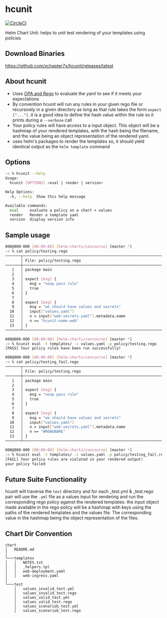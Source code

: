 # hcunit
[![CircleCI](https://circleci.com/gh/xchapter7x/hcunit.svg?style=svg)](https://circleci.com/gh/xchapter7x/hcunit)


Helm Chart Unit: helps to unit test rendering of your templates using policies

## Download Binaries
https://github.com/xchapter7x/hcunit/releases/latest

## About hcunit
- Uses [OPA and Rego](https://www.openpolicyagent.org/) to evaluate the yaml to see if it meets your expectations
- By convention hcunit will run any rules in your given rego file or recursively in a given directory as long as that rule takes the form `expect ["..."]`. it is a good idea to define the hash value within the rule so it prints during a `--verbose` call 
- Your policy rules will have access to a input object. This object will be a hashmap of your rendered templates, with the hash being the filename, and the value being an object representation of the rendered yaml. 
- uses helm's packages to render the templates so, it should yield identical output as the `helm template` command


## Options
```bash
-> % hcunit --help
Usage:
  hcunit [OPTIONS] <eval | render | version>

Help Options:
  -h, --help  Show this help message

Available commands:
  eval     evaluate a policy on a chart + values
  render   Render a template yaml
  version  display version info
```



## Sample usage
```bash
000@000-000 [00:00:00] [helm-charts/concourse] [master *]
-> % cat policy/testing.rego
───────┬───────────────────────────────────────────────────────────────
       │ File: policy/testing.rego
───────┼───────────────────────────────────────────────────────────────
   1   │ package main
   2   │
   3   │ expect [msg] {
   4   │   msg = "noop pass rule"
   5   │   true
   6   │ }
   7   │
   8   │ expect [msg] {
   9   │   msg = "we should have values and secrets"
  10   │   input["values.yaml"]
  11   │   n = input["web-secrets.yaml"].metadata.name
  12   │   n == "hcunit-name-web"
  13   │ }
───────┴───────────────────────────────────────────────────────────────

000@000-000 [00:00:00] [helm-charts/concourse] [master *]
-> % hcunit eval -t templates/ -c values.yaml -p policy/testing.rego
[PASS] Your policy rules have been run successfully!

000@000-000 [00:00:00] [helm-charts/concourse] [master *]
-> % cat policy/testing_fail.rego
───────┬───────────────────────────────────────────────────────────────
       │ File: policy/testing.rego
───────┼───────────────────────────────────────────────────────────────
   1   │ package main
   2   │
   3   │ expect [msg] {
   4   │   msg = "noop pass rule"
   5   │   true
   6   │ }
   7   │
   8   │ expect [msg] {
   9   │   msg = "we should have values and secrets"
  10   │   input["values.yaml"]
  11   │   n = input["web-secrets.yaml"].metadata.name
  12   │   n == "WRONGNAME"
  13   │ }
───────┴───────────────────────────────────────────────────────────────

000@000-000 [00:00:00] [helm-charts/concourse] [master *]
-> % hcunit eval -t templates/ -c values.yaml -p policy/testing_fail.rego
[FAIL] Your policy rules are violated in your rendered output!
your policy failed

```













## Future Suite Functionality
hcunit will traverse the `test` directory and for each _test.yml & _test.rego pair will use the `.yml` file as a values input for rendering and run the corresponding rego policy against the rendered templates. the input object made available in the rego policy will be a hashmap with keys using the paths of the rendered templates and the values file. The corresponding value in the hashmap being the object representation of the files.


## Chart Dir Convention
```
chart
│   README.md    
│
└───templates
│   │   NOTES.txt
│   │   _helpers.tpl
│   │   web-deployment.yaml
│   │   web-ingress.yaml
│   
└───test
    │   values_invalid_test.yml
    │   values_invalid_test.rego
    │   values_valid_test.yml
    │   values_valid_test.rego 
    │   values_scenariob_test.yml
    │   values_scenariob_test.rego
```

